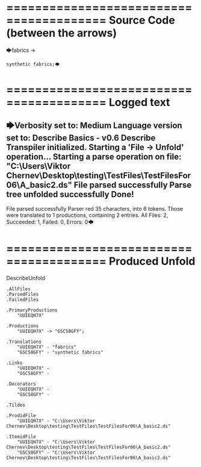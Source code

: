 ========================================
Source Code (between the arrows)
========================================

🡆fabrics -> 
	
	synthetic fabrics;🡄

========================================
Logged text
========================================

🡆Verbosity set to: Medium
Language version set to: Describe Basics - v0.6
Describe Transpiler initialized.
Starting a 'File -> Unfold' operation...
Starting a parse operation on file: "C:\Users\Viktor Chernev\Desktop\testing\TestFiles\TestFilesFor06\A_basic2.ds"
File parsed successfully
Parse tree unfolded successfully
Done!
------------------------
File parsed successfully
Parser red 35 characters, into 6 tokens.
Those were translated to 1 productions, containing 2 entries.
All Files: 2, Succeeded: 1, Failed: 0, Errors: 0🡄

========================================
Produced Unfold
========================================

DescribeUnfold

    .AllFiles
    .ParsedFiles
    .FailedFiles

    .PrimaryProductions
        "UUIEQH7X" 

    .Productions
        "UUIEQH7X" -> "GSC58GFY";

    .Translations
        "UUIEQH7X" - "fabrics"
        "GSC58GFY" - "synthetic fabrics"

    .Links
        "UUIEQH7X" - 
        "GSC58GFY" - 

    .Decorators
        "UUIEQH7X" - 
        "GSC58GFY" - 

    .Tildes

    .ProdidFile
        "UUIEQH7X" - "C:\Users\Viktor Chernev\Desktop\testing\TestFiles\TestFilesFor06\A_basic2.ds"

    .ItemidFile
        "UUIEQH7X" - "C:\Users\Viktor Chernev\Desktop\testing\TestFiles\TestFilesFor06\A_basic2.ds"
        "GSC58GFY" - "C:\Users\Viktor Chernev\Desktop\testing\TestFiles\TestFilesFor06\A_basic2.ds"

